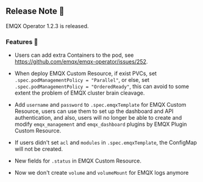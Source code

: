 ## Release Note 🍻

EMQX Operator 1.2.3 is released.

### Features 🌈

- Users can add extra Containers to the pod, see https://github.com/emqx/emqx-operator/issues/252.

- When deploy EMQX Custom Resource, if exist PVCs, set `.spec.podManagementPolicy = "Parallel"`, or else, set `.spec.podManagementPolicy = "OrderedReady"`, this can avoid to some extent the problem of EMQX cluster brain cleavage.

- Add `username` and `password` to `.spec.emqxTemplate` for EMQX Custom Resource, users can use them to set up the dashboard and API authentication, and also, users will no longer be able to create and modify `emqx_management` and `emqx_dashboard` plugins by EMQX Plugin Custom Resource.

- If users didn't set `acl` and `modules` in `.spec.emqxTemplate`, the ConfigMap will not be created.

- New fields for `.status` in EMQX Custom Resource.

- Now we don't create `volume` and `volumeMount` for EMQX logs anymore